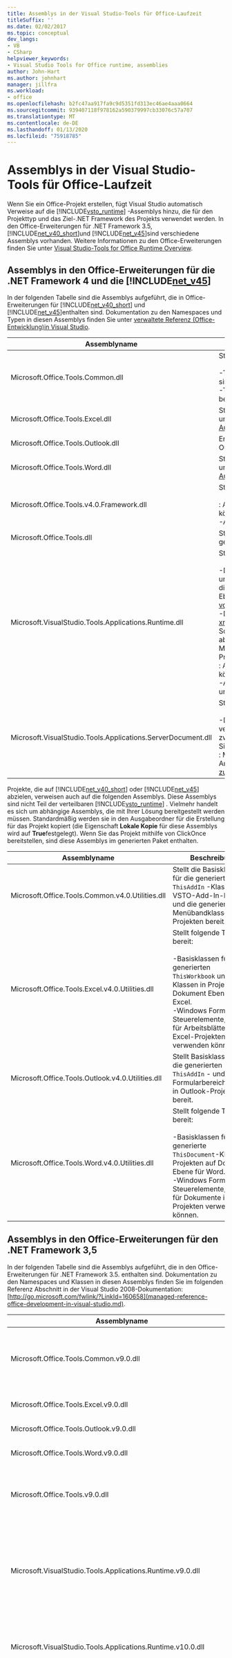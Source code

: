 ```yaml
---
title: Assemblys in der Visual Studio-Tools für Office-Laufzeit
titleSuffix: ''
ms.date: 02/02/2017
ms.topic: conceptual
dev_langs:
- VB
- CSharp
helpviewer_keywords:
- Visual Studio Tools for Office runtime, assemblies
author: John-Hart
ms.author: johnhart
manager: jillfra
ms.workload:
- office
ms.openlocfilehash: b2fc47aa917fa9c9d5351fd313ec46ae4aaa0664
ms.sourcegitcommit: 939407118f978162a590379997cb33076c57a707
ms.translationtype: MT
ms.contentlocale: de-DE
ms.lasthandoff: 01/13/2020
ms.locfileid: "75918785"
---
```

# <a name="assemblies-in-the-visual-studio-tools-for-office-runtime"></a>Assemblys in der Visual Studio-Tools für Office-Laufzeit
  Wenn Sie ein Office-Projekt erstellen, fügt Visual Studio automatisch Verweise auf die [!INCLUDE[vsto_runtime](includes/vsto-runtime-md.md)] -Assemblys hinzu, die für den Projekttyp und das Ziel-.NET Framework des Projekts verwendet werden. In den Office-Erweiterungen für .NET Framework 3.5, [!INCLUDE[net_v40_short](../sharepoint/includes/net-v40-short-md.md)]und [!INCLUDE[net_v45](includes/net-v45-md.md)]sind verschiedene Assemblys vorhanden. Weitere Informationen zu den Office-Erweiterungen finden Sie unter [Visual Studio-Tools for Office Runtime Overview](visual-studio-tools-for-office-runtime-overview.md).

## <a name="assemblies-in-the-office-extensions-for-the-net-framework-4-and-the-includenet_v45includesnet-v45-mdmd"></a>Assemblys in den Office-Erweiterungen für die .NET Framework 4 und die [!INCLUDE[net_v45](includes/net-v45-md.md)]
 In der folgenden Tabelle sind die Assemblys aufgeführt, die in Office-Erweiterungen für [!INCLUDE[net_v40_short](../sharepoint/includes/net-v40-short-md.md)] und [!INCLUDE[net_v45](includes/net-v45-md.md)]enthalten sind. Dokumentation zu den Namespaces und Typen in diesen Assemblys finden Sie unter [verwaltete Referenz &#40;Office-Entwicklung&#41;in Visual Studio](managed-reference-office-development-in-visual-studio.md).

|Assemblyname|Beschreibung|
|-------------------|-----------------|
|Microsoft.Office.Tools.Common.dll|Stellt folgende Typen bereit:<br /><br /> -Typen zum Erstellen von Menü Band Anpassungen und Smarttags. **Hinweis:**      Smarttags sind in [!INCLUDE[Excel_14_short](includes/excel-14-short-md.md)] und [!INCLUDE[Word_14_short](includes/word-14-short-md.md)]veraltet.<br />-Typen zum Erstellen von Aktionsbereichen in Anpassungen auf Dokument Ebene und benutzerdefinierten Aufgabenbereichen in VSTO-Add-Ins.|
|Microsoft.Office.Tools.Excel.dll|Stellt Schnittstellen bereit, die Hostelemente und Hoststeuerelemente für Excel-Projekte und unterstützende Typen darstellen. Weitere Informationen finden Sie unter [Automatisieren von Excel mithilfe von erweiterten Objekten](automating-excel-by-using-extended-objects.md).|
|Microsoft.Office.Tools.Outlook.dll|Enthält Typen, mit denen Sie benutzerdefinierte Formularbereiche in VSTO-Add-Ins für Outlook erstellen können.|
|Microsoft.Office.Tools.Word.dll|Stellt Schnittstellen bereit, die Hostelemente und Hoststeuerelemente für Word-Projekte und unterstützende Typen darstellen. Weitere Informationen finden Sie unter [Automatisieren von Word mithilfe von erweiterten Objekten](automating-word-by-using-extended-objects.md).|
|Microsoft.Office.Tools.v4.0.Framework.dll|Stellt folgende Typen bereit:<br /><br /> : Ausnahmen, die von der Visual Studio-Tools für die Office-Laufzeit ausgelöst werden können.<br />-Attribute, die Sie beim Erstellen von Outlook-Formular Bereichen verwenden können.|
|Microsoft.Office.Tools.dll|Stellt Typen bereit, die zur Infrastruktur der Visual Studio-Tools für Office-Laufzeit gehören und nicht für die direkte Verwendung durch den Code vorgesehen sind.|
|Microsoft.VisualStudio.Tools.Applications.Runtime.dll|Stellt folgende Typen bereit:<br /><br /> -Das <xref:Microsoft.VisualStudio.Tools.Applications.Runtime.CachedAttribute>-Attribut und <xref:Microsoft.VisualStudio.Tools.Applications.Runtime.ICachedType>-Schnittstelle, die Sie zum Zwischenspeichern von Datenobjekten in einer Anpassung auf Dokument Ebene verwenden können. Weitere Informationen finden Sie unter zwischen [Speichern von Daten](caching-data.md).<br />-Die <xref:Microsoft.VisualStudio.Tools.Applications.Deployment.IAddInPostDeploymentAction>-Schnittstelle, die Sie implementieren können, um zusätzliche Installationsschritte als abschließenden Schritt des ClickOnce-Installationsprogramms für eine Office-Projekt Mappe auszuführen. Weitere Informationen finden Sie unter Bereitstellen einer Office-Projekt Mappe [mithilfe von ClickOnce](deploying-an-office-solution-by-using-clickonce.md).<br />: Ausnahmen, die von der Visual Studio-Tools für die Office-Laufzeit ausgelöst werden können.<br />-Andere Typen, die Teil der Visual Studio-Tools für die Office-Lauf Zeit Infrastruktur sind und nicht für die direkte Verwendung im Code vorgesehen sind.|
|Microsoft.VisualStudio.Tools.Applications.ServerDocument.dll|Stellt folgende Typen bereit:<br /><br /> -Die <xref:Microsoft.VisualStudio.Tools.Applications.ServerDocument>-Klasse, die Sie verwenden können, um Anpassungsassemblys an Dokumente anzufügen und um auf die zwischengespeicherten Daten in Dokumenten zuzugreifen. Weitere Informationen finden Sie unter [Verwalten von Dokumenten auf einem Server mit der ServerDocument-Klasse](managing-documents-on-a-server-by-using-the-serverdocument-class.md).<br />: Mehrere Klassen, die die Hierarchie der zwischengespeicherten Daten in einer Anpassung auf Dokument Ebene darstellen. Weitere Informationen finden Sie unter [zugreifen auf Daten in Dokumenten auf dem Server](accessing-data-in-documents-on-the-server.md).|

 Projekte, die auf [!INCLUDE[net_v40_short](../sharepoint/includes/net-v40-short-md.md)] oder [!INCLUDE[net_v45](includes/net-v45-md.md)] abzielen, verweisen auch auf die folgenden Assemblys. Diese Assemblys sind nicht Teil der verteilbaren [!INCLUDE[vsto_runtime](includes/vsto-runtime-md.md)] . Vielmehr handelt es sich um abhängige Assemblys, die mit Ihrer Lösung bereitgestellt werden müssen. Standardmäßig werden sie in den Ausgabeordner für die Erstellung für das Projekt kopiert (die Eigenschaft **Lokale Kopie** für diese Assemblys wird auf **True**festgelegt). Wenn Sie das Projekt mithilfe von ClickOnce bereitstellen, sind diese Assemblys im generierten Paket enthalten.

|Assemblyname|Beschreibung|
|-------------------|-----------------|
|Microsoft.Office.Tools.Common.v4.0.Utilities.dll|Stellt die Basisklassen für die generierte `ThisAddIn` -Klasse in VSTO-Add-In-Projekten und die generierte Menübandklasse in allen Projekten bereit.|
|Microsoft.Office.Tools.Excel.v4.0.Utilities.dll|Stellt folgende Typen bereit:<br /><br /> -Basisklassen für die generierten `ThisWorkbook` und `Sheet` Klassen in Projekten auf Dokument Ebene für Excel.<br />-Windows Forms Steuerelemente, die Sie für Arbeitsblätter in Excel-Projekten verwenden können.|
|Microsoft.Office.Tools.Outlook.v4.0.Utilities.dll|Stellt Basisklassen für die generierten `ThisAddIn` - und Formularbereichsklassen in Outlook-Projekten bereit.|
|Microsoft.Office.Tools.Word.v4.0.Utilities.dll|Stellt folgende Typen bereit:<br /><br /> -Basisklassen für die generierte `ThisDocument`-Klasse in Projekten auf Dokument Ebene für Word.<br />-Windows Forms Steuerelemente, die Sie für Dokumente in Word-Projekten verwenden können.|

## <a name="assemblies-in-the-office-extensions-for-the-net-framework-35"></a>Assemblys in den Office-Erweiterungen für den .NET Framework 3,5
 In der folgenden Tabelle sind die Assemblys aufgeführt, die in den Office-Erweiterungen für .NET Framework 3.5. enthalten sind. Dokumentation zu den Namespaces und Klassen in diesen Assemblys finden Sie im folgenden Referenz Abschnitt in der Visual Studio 2008-Dokumentation: [http://go.microsoft.com/fwlink/?LinkId=160658](managed-reference-office-development-in-visual-studio.md).

|Assemblyname|Beschreibung|
|-------------------|-----------------|
|Microsoft.Office.Tools.Common.v9.0.dll|Stellt folgende Typen bereit:<br /><br /> -Die Microsoft. Office. Tools. AddIn-Basisklasse für VSTO-Add-Ins.<br />-Klassen zum Erstellen von Menü Band Anpassungen und Smarttags. **Hinweis:**      Smarttags sind in [!INCLUDE[Excel_14_short](includes/excel-14-short-md.md)] und [!INCLUDE[Word_14_short](includes/word-14-short-md.md)]veraltet.<br />-Klassen zum Erstellen von Aktionsbereichen in Anpassungen auf Dokument Ebene und benutzerdefinierten Aufgabenbereichen in VSTO-Add-Ins.|
|Microsoft.Office.Tools.Excel.v9.0.dll|Stellt Hostelemente und Hoststeuerelemente für Excel-Lösungen bereit. Weitere Informationen finden Sie unter [Automatisieren von Excel mithilfe von erweiterten Objekten](automating-excel-by-using-extended-objects.md).|
|Microsoft.Office.Tools.Outlook.v9.0.dll|Stellt Klassen bereit, mit denen Sie benutzerdefinierte Formularbereiche in Outlook-VSTO-Add-Ins erstellen können.|
|Microsoft.Office.Tools.Word.v9.0.dll|Stellt Hostelemente und Hoststeuerelemente für Word--Lösungen bereit. Weitere Informationen finden Sie unter [Automatisieren von Word mithilfe von erweiterten Objekten](automating-word-by-using-extended-objects.md).|
|Microsoft.Office.Tools.v9.0.dll|Stellt folgende Typen bereit:<br /><br /> -Die [RemoteBindableComponent](/previous-versions/visualstudio/visual-studio-2008/bb546360(v=vs.90)) -Klasse, die die Daten Bindungsfunktionen für Host Steuerelemente in Anpassungen auf Dokument Ebene bereitstellt.<br />-Andere Typen, die Teil der Visual Studio-Tools für die Office-Lauf Zeit Infrastruktur sind und nicht für die direkte Verwendung im Code vorgesehen sind.|
|Microsoft.VisualStudio.Tools.Applications.Runtime.v9.0.dll|Stellt folgende Typen bereit:<br /><br /> -Das <xref:Microsoft.VisualStudio.Tools.Applications.Runtime.CachedAttribute>-Attribut und <xref:Microsoft.VisualStudio.Tools.Applications.Runtime.ICachedType>-Schnittstelle, die Sie zum Zwischenspeichern von Datenobjekten in einer Anpassung auf Dokument Ebene verwenden können. Weitere Informationen finden Sie unter zwischen [Speichern von Daten](caching-data.md).<br />: Ausnahmen, die von der Visual Studio-Tools für die Office-Laufzeit ausgelöst werden können.<br />-Andere Typen, die Teil der Visual Studio-Tools für die Office-Lauf Zeit Infrastruktur sind und nicht für die direkte Verwendung im Code vorgesehen sind.|
|Microsoft.VisualStudio.Tools.Applications.Runtime.v10.0.dll|Stellt die <xref:Microsoft.VisualStudio.Tools.Applications.Deployment.IAddInPostDeploymentAction>-Schnittstelle bereit, die Sie implementieren können, um zusätzliche Installationsschritte als abschließenden Schritt des ClickOnce-Installationsprogramms für eine Office-Lösung auszuführen. Weitere Informationen finden Sie unter [Erweiterte Office-Lösungs Bereitstellung](/previous-versions/visualstudio/visual-studio-2010/dd234217(v=vs.100)).|
|Microsoft.VisualStudio.Tools.Applications.ServerDocument.v10.0.dll|Stellt folgende Typen bereit:<br /><br /> -Die <xref:Microsoft.VisualStudio.Tools.Applications.ServerDocument>-Klasse, die Sie zum programmgesteuerten Anfügen von Anpassungsassemblys an Dokumente und zum Zugreifen auf die zwischengespeicherten Daten in Dokumenten verwenden können. Weitere Informationen finden Sie unter [Verwalten von Dokumenten auf einem Server mit der ServerDocument-Klasse](managing-documents-on-a-server-by-using-the-serverdocument-class.md).<br />: Mehrere Klassen, die die Hierarchie der zwischengespeicherten Daten in einer Anpassung auf Dokument Ebene darstellen. Weitere Informationen finden Sie unter [zugreifen auf Daten in Dokumenten auf dem Server](accessing-data-in-documents-on-the-server.md).|
|Microsoft.VisualStudio.Tools.Office.Runtime.v10.0.dll|Stellt folgende Typen bereit:<br /><br /> -Die Klassen "Microsoft. VisualStudio. Tools. Office. Runtime. Security. AddInSecurityEntry" und "Microsoft. VisualStudio. Tools. Office. Runtime. Security. UserInclusionList", die Sie verwenden können, um Benutzer Aufnahme Listeneinträge zum Gewähren von Vertrauenswürdigkeit für Office zu erstellen. Projektmappen, die auf den .NET Framework 3,5 abzielen.<br />-Andere Typen, die Teil der Visual Studio-Tools für die Office-Lauf Zeit Infrastruktur sind und nicht für die direkte Verwendung im Code vorgesehen sind.|

## <a name="see-also"></a>Siehe auch
- [Übersicht über Visual Studio-Tools für Office-Laufzeit](visual-studio-tools-for-office-runtime-overview.md)
- [Visual Studio-Tools für Installationsszenarien für Office-Runtime](visual-studio-tools-for-office-runtime-installation-scenarios.md)
